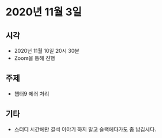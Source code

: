 # 2020년 11월 3일

## 시각

- 2020년 11월 10일 20시 30분
- Zoom을 통해 진행

## 주제

- 챕터9 에러 처리

## 기타

- 스터디 시간에만 결석 이야기 하지 말고 슬랙에다가도 좀 남깁시다.
